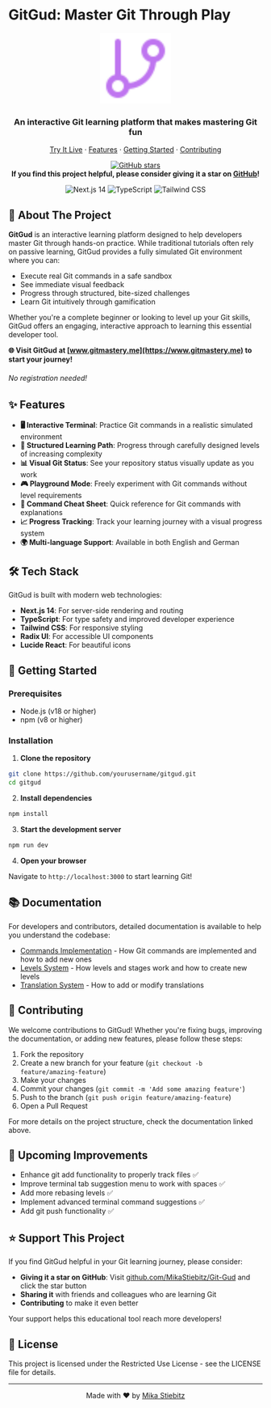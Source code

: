 # GitGud: Master Git Through Play

<div align="center">
  <a href="https://www.gitmastery.me">
    <img src="./public/gitBranch.svg" alt="GitGud Logo" width="140" height="140" />
  </a>

  <h3 align="center">An interactive Git learning platform that makes mastering Git fun</h3>

  <p align="center">
    <a href="https://www.gitmastery.me">Try It Live</a>
    ·
    <a href="#features">Features</a>
    ·
    <a href="#getting-started">Getting Started</a>
    ·
    <a href="#contributing">Contributing</a>
  </p>

  <p align="center">
    <a href="https://github.com/MikaStiebitz/Git-Gud" target="_blank">
      <img src="https://img.shields.io/github/stars/MikaStiebitz/Git-Gud?style=social" alt="GitHub stars" />
    </a>
    <br/>
    <b>If you find this project helpful, please consider giving it a star on <a href="https://github.com/MikaStiebitz/Git-Gud">GitHub</a>!</b>
  </p>

  <p align="center">
    <img src="https://img.shields.io/badge/Next.js-14-black?style=for-the-badge&logo=next.js" alt="Next.js 14" />
    <img src="https://img.shields.io/badge/TypeScript-blue?style=for-the-badge&logo=typescript" alt="TypeScript" />
    <img src="https://img.shields.io/badge/Tailwind-CSS-38B2AC?style=for-the-badge&logo=tailwind-css" alt="Tailwind CSS" />
  </p>
</div>

## 🚀 About The Project

**GitGud** is an interactive learning platform designed to help developers master Git through hands-on practice. While traditional tutorials often rely on passive learning, GitGud provides a fully simulated Git environment where you can:

- Execute real Git commands in a safe sandbox
- See immediate visual feedback
- Progress through structured, bite-sized challenges
- Learn Git intuitively through gamification

Whether you're a complete beginner or looking to level up your Git skills, GitGud offers an engaging, interactive approach to learning this essential developer tool.

**🌐 Visit GitGud at [www.gitmastery.me](https://www.gitmastery.me) to start your journey!**

###### No registration needed!

## ✨ Features

- **🖥️ Interactive Terminal**: Practice Git commands in a realistic simulated environment
- **🎯 Structured Learning Path**: Progress through carefully designed levels of increasing complexity
- **📊 Visual Git Status**: See your repository status visually update as you work
- **🎮 Playground Mode**: Freely experiment with Git commands without level requirements
- **📝 Command Cheat Sheet**: Quick reference for Git commands with explanations
- **📈 Progress Tracking**: Track your learning journey with a visual progress system
- **🌍 Multi-language Support**: Available in both English and German

## 🛠️ Tech Stack

GitGud is built with modern web technologies:

- **Next.js 14**: For server-side rendering and routing
- **TypeScript**: For type safety and improved developer experience
- **Tailwind CSS**: For responsive styling
- **Radix UI**: For accessible UI components
- **Lucide React**: For beautiful icons

## 🚦 Getting Started

### Prerequisites

- Node.js (v18 or higher)
- npm (v8 or higher)

### Installation

1. **Clone the repository**

```bash
git clone https://github.com/yourusername/gitgud.git
cd gitgud
```

2. **Install dependencies**

```bash
npm install
```

3. **Start the development server**

```bash
npm run dev
```

4. **Open your browser**

Navigate to `http://localhost:3000` to start learning Git!

## 📚 Documentation

For developers and contributors, detailed documentation is available to help you understand the codebase:

- [Commands Implementation](./src/commands/COMMANDS.md) - How Git commands are implemented and how to add new ones
- [Levels System](./src/levels/LEVELS.md) - How levels and stages work and how to create new levels
- [Translation System](./src/translations/TRANSLATIONS.md) - How to add or modify translations

## 🤝 Contributing

We welcome contributions to GitGud! Whether you're fixing bugs, improving the documentation, or adding new features, please follow these steps:

1. Fork the repository
2. Create a new branch for your feature (`git checkout -b feature/amazing-feature`)
3. Make your changes
4. Commit your changes (`git commit -m 'Add some amazing feature'`)
5. Push to the branch (`git push origin feature/amazing-feature`)
6. Open a Pull Request

For more details on the project structure, check the documentation linked above.

## 📝 Upcoming Improvements

- Enhance git add <filename> functionality to properly track files ✅
- Improve terminal tab suggestion menu to work with spaces ✅
- Add more rebasing levels ✅
- Implement advanced terminal command suggestions ✅
- Add git push functionality ✅

## ⭐ Support This Project

If you find GitGud helpful in your Git learning journey, please consider:

- **Giving it a star on GitHub**: Visit [github.com/MikaStiebitz/Git-Gud](https://github.com/MikaStiebitz/Git-Gud) and click the star button
- **Sharing it** with friends and colleagues who are learning Git
- **Contributing** to make it even better

Your support helps this educational tool reach more developers!

## 📜 License

This project is licensed under the Restricted Use License - see the LICENSE file for details.

---

<p align="center">
  Made with ❤️ by <a href="https://github.com/MikaStiebitz">Mika Stiebitz</a>
</p>

